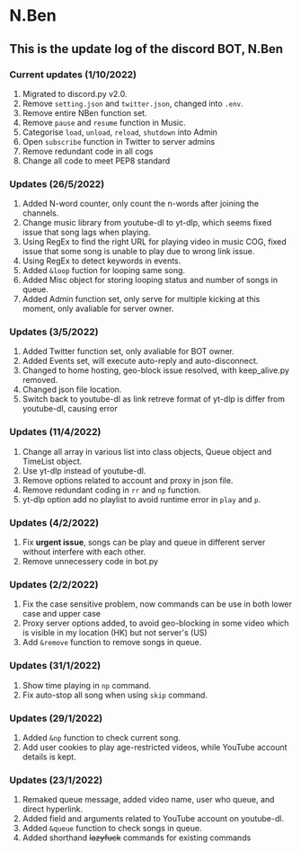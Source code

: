 # N.Ben
## This is the update log of the discord BOT, N.Ben
### Current updates (1/10/2022)
1. Migrated to discord.py v2.0.
2. Remove `setting.json` and `twitter.json`, changed into `.env`.
3. Remove entire NBen function set.
4. Remove `pause` and `resume` function in Music.
5. Categorise `load`, `unload`, `reload`, `shutdown` into Admin
6. Open `subscribe` function in Twitter to server admins
7. Remove redundant code in all cogs
8. Change all code to meet PEP8 standard
### Updates (26/5/2022)
1. Added N-word counter, only count the n-words after joining the channels.
2. Change music library from youtube-dl to yt-dlp, which seems fixed issue that song lags when playing.
3. Using RegEx to find the right URL for playing video in music COG, fixed issue that some song is unable to play due to wrong link issue.
4. Using RegEx to detect keywords in events.
5. Added `&loop` fuction for looping same song.
6. Added Misc object for storing looping status and number of songs in queue.
7. Added Admin function set, only serve for multiple kicking at this moment, only avaliable for server owner.
### Updates (3/5/2022)
1. Added Twitter function set, only avaliable for BOT owner.
2. Added Events set, will execute auto-reply and auto-disconnect.
3. Changed to home hosting, geo-block issue resolved, with keep_alive.py removed.
4. Changed json file location.
5. Switch back to youtube-dl as link retreve format of yt-dlp is differ from youtube-dl, causing error
### Updates (11/4/2022)
1. Change all array in various list into class objects, Queue object and TimeList object.
2. Use yt-dlp instead of youtube-dl.
3. Remove options related to account and proxy in json file.
4. Remove redundant coding in `rr` and `np` function.
5. yt-dlp option add no playlist to avoid runtime error in `play` and `p`.
### Updates (4/2/2022)
1. Fix **urgent issue**, songs can be play and queue in different server without interfere with each other.
2. Remove unnecessery code in bot.py
### Updates (2/2/2022)
1. Fix the case sensitive problem, now commands can be use in both lower case and upper case
2. Proxy server options added, to avoid geo-blocking in some video which is visible in my location (HK) but not server's (US)
3. Add `&remove` function to remove songs in queue.
### Updates (31/1/2022)
1. Show time playing in `np` command.
2. Fix auto-stop all song when using `skip` command. 
### Updates (29/1/2022)
1. Added `&np` function to check current song.
2. Add user cookies to play age-restricted videos, while YouTube account details is kept. 
### Updates (23/1/2022)
1. Remaked queue message, added video name, user who queue, and direct hyperlink.
2. Added field and arguments related to YouTube account on youtube-dl.
3. Added `&queue` function to check songs in queue.
4. Added shorthand <s>lazyfuck</s> commands for existing commands